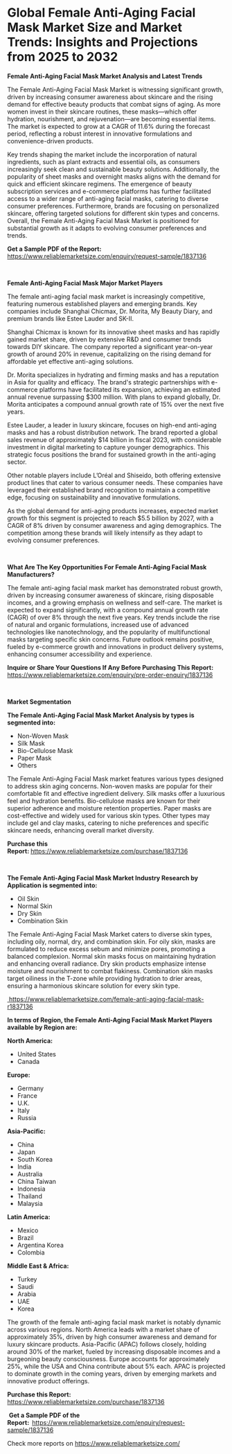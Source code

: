 <p><h1>Global Female Anti-Aging Facial Mask Market Size and Market Trends: Insights and Projections from 2025 to 2032</h1></p><p><strong>Female Anti-Aging Facial Mask Market Analysis and Latest Trends</strong></p>
<p><p>The Female Anti-Aging Facial Mask Market is witnessing significant growth, driven by increasing consumer awareness about skincare and the rising demand for effective beauty products that combat signs of aging. As more women invest in their skincare routines, these masks—which offer hydration, nourishment, and rejuvenation—are becoming essential items. The market is expected to grow at a CAGR of 11.6% during the forecast period, reflecting a robust interest in innovative formulations and convenience-driven products.</p><p>Key trends shaping the market include the incorporation of natural ingredients, such as plant extracts and essential oils, as consumers increasingly seek clean and sustainable beauty solutions. Additionally, the popularity of sheet masks and overnight masks aligns with the demand for quick and efficient skincare regimens. The emergence of beauty subscription services and e-commerce platforms has further facilitated access to a wider range of anti-aging facial masks, catering to diverse consumer preferences. Furthermore, brands are focusing on personalized skincare, offering targeted solutions for different skin types and concerns. Overall, the Female Anti-Aging Facial Mask Market is positioned for substantial growth as it adapts to evolving consumer preferences and trends.</p></p>
<p><strong>Get a Sample PDF of the Report:&nbsp;</strong> <a href="https://www.reliablemarketsize.com/enquiry/request-sample/1837136?utm_campaign=2253&utm_medium=2&utm_source=Github&utm_content=ia&utm_term=10022025&utm_id=female-anti-aging-facial-mask">https://www.reliablemarketsize.com/enquiry/request-sample/1837136</a></p>
<p>&nbsp;</p>
<p><strong>Female Anti-Aging Facial Mask Major Market Players</strong></p>
<p><p>The female anti-aging facial mask market is increasingly competitive, featuring numerous established players and emerging brands. Key companies include Shanghai Chicmax, Dr. Morita, My Beauty Diary, and premium brands like Estee Lauder and SK-II. </p><p>Shanghai Chicmax is known for its innovative sheet masks and has rapidly gained market share, driven by extensive R&D and consumer trends towards DIY skincare. The company reported a significant year-on-year growth of around 20% in revenue, capitalizing on the rising demand for affordable yet effective anti-aging solutions.</p><p>Dr. Morita specializes in hydrating and firming masks and has a reputation in Asia for quality and efficacy. The brand's strategic partnerships with e-commerce platforms have facilitated its expansion, achieving an estimated annual revenue surpassing $300 million. With plans to expand globally, Dr. Morita anticipates a compound annual growth rate of 15% over the next five years.</p><p>Estee Lauder, a leader in luxury skincare, focuses on high-end anti-aging masks and has a robust distribution network. The brand reported a global sales revenue of approximately $14 billion in fiscal 2023, with considerable investment in digital marketing to capture younger demographics. This strategic focus positions the brand for sustained growth in the anti-aging sector.</p><p>Other notable players include L’Oréal and Shiseido, both offering extensive product lines that cater to various consumer needs. These companies have leveraged their established brand recognition to maintain a competitive edge, focusing on sustainability and innovative formulations.</p><p>As the global demand for anti-aging products increases, expected market growth for this segment is projected to reach $5.5 billion by 2027, with a CAGR of 8% driven by consumer awareness and aging demographics. The competition among these brands will likely intensify as they adapt to evolving consumer preferences.</p></p>
<p>&nbsp;</p>
<p><strong>What Are The Key Opportunities For Female Anti-Aging Facial Mask Manufacturers?</strong></p>
<p><p>The female anti-aging facial mask market has demonstrated robust growth, driven by increasing consumer awareness of skincare, rising disposable incomes, and a growing emphasis on wellness and self-care. The market is expected to expand significantly, with a compound annual growth rate (CAGR) of over 8% through the next five years. Key trends include the rise of natural and organic formulations, increased use of advanced technologies like nanotechnology, and the popularity of multifunctional masks targeting specific skin concerns. Future outlook remains positive, fueled by e-commerce growth and innovations in product delivery systems, enhancing consumer accessibility and experience.</p></p>
<p><strong>Inquire or Share Your Questions If Any Before Purchasing This Report:</strong> <a href="https://www.reliablemarketsize.com/enquiry/pre-order-enquiry/1837136?utm_campaign=2253&utm_medium=2&utm_source=Github&utm_content=ia&utm_term=10022025&utm_id=female-anti-aging-facial-mask">https://www.reliablemarketsize.com/enquiry/pre-order-enquiry/1837136</a></p>
<p>&nbsp;</p>
<p><strong>Market Segmentation</strong></p>
<p><strong>The Female Anti-Aging Facial Mask Market Analysis by types is segmented into:</strong></p>
<p><ul><li>Non-Woven Mask</li><li>Silk Mask</li><li>Bio-Cellulose Mask</li><li>Paper Mask</li><li>Others</li></ul></p>
<p><p>The Female Anti-Aging Facial Mask market features various types designed to address skin aging concerns. Non-woven masks are popular for their comfortable fit and effective ingredient delivery. Silk masks offer a luxurious feel and hydration benefits. Bio-cellulose masks are known for their superior adherence and moisture retention properties. Paper masks are cost-effective and widely used for various skin types. Other types may include gel and clay masks, catering to niche preferences and specific skincare needs, enhancing overall market diversity.</p></p>
<p><strong>Purchase this Report:&nbsp;</strong><a href="https://www.reliablemarketsize.com/purchase/1837136?utm_campaign=2253&utm_medium=2&utm_source=Github&utm_content=ia&utm_term=10022025&utm_id=female-anti-aging-facial-mask">https://www.reliablemarketsize.com/purchase/1837136</a></p>
<p>&nbsp;</p>
<p><strong>The Female Anti-Aging Facial Mask Market Industry Research by Application is segmented into:</strong></p>
<p><ul><li>Oil Skin</li><li>Normal Skin</li><li>Dry Skin</li><li>Combination Skin</li></ul></p>
<p><p>The Female Anti-Aging Facial Mask Market caters to diverse skin types, including oily, normal, dry, and combination skin. For oily skin, masks are formulated to reduce excess sebum and minimize pores, promoting a balanced complexion. Normal skin masks focus on maintaining hydration and enhancing overall radiance. Dry skin products emphasize intense moisture and nourishment to combat flakiness. Combination skin masks target oiliness in the T-zone while providing hydration to drier areas, ensuring a harmonious skincare solution for every skin type.</p></p>
<p><a href="https://www.reliablemarketsize.com/female-anti-aging-facial-mask-r1837136?utm_campaign=2253&utm_medium=2&utm_source=Github&utm_content=ia&utm_term=10022025&utm_id=female-anti-aging-facial-mask">&nbsp;https://www.reliablemarketsize.com/female-anti-aging-facial-mask-r1837136</a></p>
<p><strong>In terms of Region, the Female Anti-Aging Facial Mask Market Players available by Region are:</strong></p>
<p>
    <p> <strong> North America: </strong>
        <ul>
            <li>United States</li>
            <li>Canada</li>
        </ul>
        </p> 
    <p> <strong> Europe: </strong>
        <ul>
            <li>Germany</li>
            <li>France</li>
            <li>U.K.</li>
            <li>Italy</li>
            <li>Russia</li>
        </ul>
        </p> 
    <p> <strong> Asia-Pacific: </strong>
        <ul>
            <li>China</li>
            <li>Japan</li>
            <li>South Korea</li>
            <li>India</li>
            <li>Australia</li>
            <li>China Taiwan</li>
            <li>Indonesia</li>
            <li>Thailand</li>
            <li>Malaysia</li>
        </ul>
        </p> 
    <p> <strong> Latin America: </strong>
        <ul>
            <li>Mexico</li>
            <li>Brazil</li>
            <li>Argentina Korea</li>
            <li>Colombia</li>
        </ul>
        </p> 
    <p> <strong> Middle East & Africa: </strong>
        <ul>
            <li>Turkey</li>
            <li>Saudi</li>
            <li>Arabia</li>
            <li>UAE</li>
            <li>Korea</li>
        </ul>
    </p>
    </p>
<p><p>The growth of the female anti-aging facial mask market is notably dynamic across various regions. North America leads with a market share of approximately 35%, driven by high consumer awareness and demand for luxury skincare products. Asia-Pacific (APAC) follows closely, holding around 30% of the market, fueled by increasing disposable incomes and a burgeoning beauty consciousness. Europe accounts for approximately 25%, while the USA and China contribute about 5% each. APAC is projected to dominate growth in the coming years, driven by emerging markets and innovative product offerings.</p></p>
<p><strong>Purchase this Report: </strong><a href="https://www.reliablemarketsize.com/purchase/1837136?utm_campaign=2253&utm_medium=2&utm_source=Github&utm_content=ia&utm_term=10022025&utm_id=female-anti-aging-facial-mask">https://www.reliablemarketsize.com/purchase/1837136</a></p>
<p>&nbsp;<strong>Get a Sample PDF of the Report:&nbsp;&nbsp;</strong><a href="https://www.reliablemarketsize.com/enquiry/request-sample/1837136?utm_campaign=2253&utm_medium=2&utm_source=Github&utm_content=ia&utm_term=10022025&utm_id=female-anti-aging-facial-mask">https://www.reliablemarketsize.com/enquiry/request-sample/1837136</a></p>
<p><strong></strong></p>
<p>Check more reports on <a href="https://www.reliablemarketsize.com/?utm_campaign=2253&utm_medium=2&utm_source=Github&utm_content=ia&utm_term=10022025&utm_id=female-anti-aging-facial-mask">https://www.reliablemarketsize.com/</a></p>